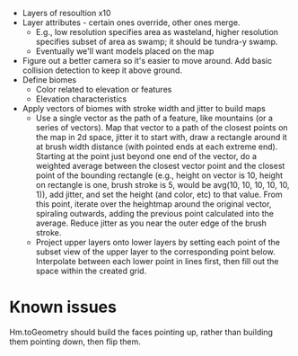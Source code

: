 - Layers of resoultion x10
- Layer attributes - certain ones override, other ones merge.
    - E.g., low resolution specifies area as wasteland, higher resolution specifies subset of area as swamp; it should be tundra-y swamp.
    - Eventually we'll want models placed on the map
- Figure out a better camera so it's easier to move around. Add basic collision detection to keep it above ground.
- Define biomes
    - Color related to elevation or features
    - Elevation characteristics
- Apply vectors of biomes with stroke width and jitter to build maps
    + Use a single vector as the path of a feature, like mountains (or a series of vectors). Map that vector to a path of the closest points on the map in 2d space, jitter it to start with, draw a rectangle around it at brush width distance (with pointed ends at each extreme end). Starting at the point just beyond one end of the vector, do a weighted average between the closest vector point and the closest point of the bounding rectangle (e.g., height on vector is 10, height on rectangle is one, brush stroke is 5, would be avg(10, 10, 10, 10, 10, 1)), add jitter, and set the height (and color, etc) to that value. From this point, iterate over the heightmap around the original vector, spiraling outwards, adding the previous point calculated into the average. Reduce jitter as you near the outer edge of the brush stroke.
    + Project upper layers onto lower layers by setting each point of the subset view of the upper layer to the corresponding point below. Interpolate between each lower point in lines first, then fill out the space within the created grid.


# Known issues

Hm.toGeometry should build the faces pointing up, rather than building them pointing down, then flip them.